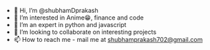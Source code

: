 - 👋 Hi, I’m @shubhamDprakash
- 👀 I’m interested in Anime😁, finance and code
- 🌱 I’m an expert in python and javascript
- 💞️ I’m looking to collaborate on interesting projects
- 📫 How to reach me - mail me at shubhamprakash702@gmail.com

<!---
shubham-d-prakash/shubham-d-prakash is a ✨ special ✨ repository because its `README.md` (this file) appears on your GitHub profile.
You can click the Preview link to take a look at your changes.
--->
